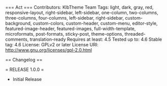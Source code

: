 === Act ===
Contributors: KlbTheme Team
Tags: light, dark, gray, red, responsive-layout, right-sidebar, left-sidebar, one-column, two-columns, three-columns, four-columns, left-sidebar, right-sidebar, custom-background, custom-colors, custom-header, custom-menu, editor-style, featured-image-header, featured-images, full-width-template, microformats, post-formats, sticky-post, theme-options, threaded-comments, translation-ready
Requires at least: 4.5
Tested up to: 4.6
Stable tag: 4.6
License: GPLv2 or later
License URI: http://www.gnu.org/licenses/gpl-2.0.html

== Changelog ==

= RELEASE 1.0.0 =
* Initial Release